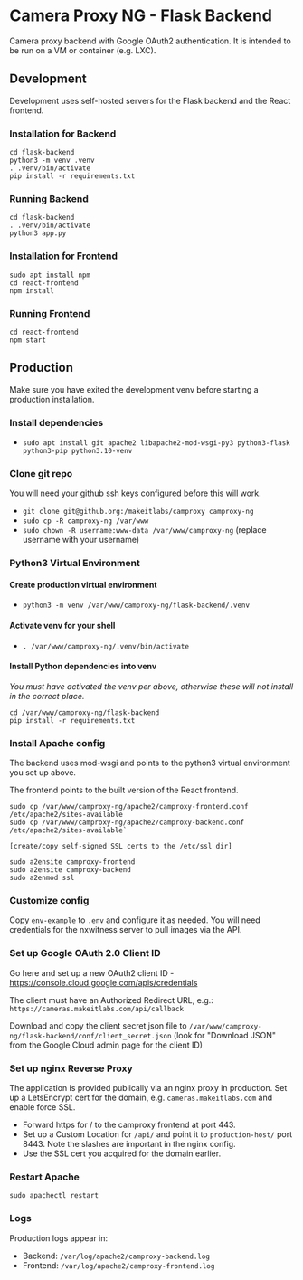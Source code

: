# Camera Proxy NG - Flask Backend
Camera proxy backend with Google OAuth2 authentication.  It is intended to be run on a VM or container (e.g. LXC).

## Development 

Development uses self-hosted servers for the Flask backend and the React frontend.

### Installation for Backend
```
cd flask-backend
python3 -m venv .venv
. .venv/bin/activate
pip install -r requirements.txt
```

### Running Backend
```
cd flask-backend
. .venv/bin/activate
python3 app.py
```

### Installation for Frontend

```
sudo apt install npm
cd react-frontend
npm install
```

### Running Frontend

```
cd react-frontend
npm start
```

## Production

Make sure you have exited the development venv before starting a production installation.

### Install dependencies
- `sudo apt install git apache2 libapache2-mod-wsgi-py3 python3-flask python3-pip python3.10-venv`

### Clone git repo

You will need your github ssh keys configured before this will work.

- `git clone git@github.org:/makeitlabs/camproxy camproxy-ng`
- `sudo cp -R camproxy-ng /var/www`
- `sudo chown -R username:www-data /var/www/camproxy-ng` (replace username with your username)

### Python3 Virtual Environment

#### Create production virtual environment
- `python3 -m venv /var/www/camproxy-ng/flask-backend/.venv`

#### Activate venv for your shell
- `. /var/www/camproxy-ng/.venv/bin/activate`

#### Install Python dependencies into venv

*You must have activated the venv per above, otherwise these will not install in the correct place.*

```
cd /var/www/camproxy-ng/flask-backend
pip install -r requirements.txt
```

### Install Apache config

The backend uses mod-wsgi and points to the python3 virtual environment you set up above.

The frontend points to the built version of the React frontend.

```
sudo cp /var/www/camproxy-ng/apache2/camproxy-frontend.conf /etc/apache2/sites-available
sudo cp /var/www/camproxy-ng/apache2/camproxy-backend.conf /etc/apache2/sites-available`

[create/copy self-signed SSL certs to the /etc/ssl dir]

sudo a2ensite camproxy-frontend
sudo a2ensite camproxy-backend
sudo a2enmod ssl
```

### Customize config

Copy `env-example` to `.env` and configure it as needed.  You will need credentials for the nxwitness server to pull images via the API.

### Set up Google OAuth 2.0 Client ID

Go here and set up a new OAuth2 client ID - https://console.cloud.google.com/apis/credentials

The client must have an Authorized Redirect URL, e.g.: `https://cameras.makeitlabs.com/api/callback`

Download and copy the client secret json file to `/var/www/camproxy-ng/flask-backend/conf/client_secret.json` (look for "Download JSON" from the Google Cloud admin page for the client ID)


### Set up nginx Reverse Proxy

The application is provided publically via an nginx proxy in production.  Set up a LetsEncrypt cert for the domain, e.g. `cameras.makeitlabs.com` and enable force SSL.  

- Forward https for / to the camproxy frontend at port 443.
- Set up a Custom Location for `/api/` and point it to `production-host/` port 8443.  Note the slashes are important in the nginx config.
- Use the SSL cert you acquired for the domain earlier.

### Restart Apache

`sudo apachectl restart`

### Logs

Production logs appear in:

- Backend: `/var/log/apache2/camproxy-backend.log`
- Frontend: `/var/log/apache2/camproxy-frontend.log`
